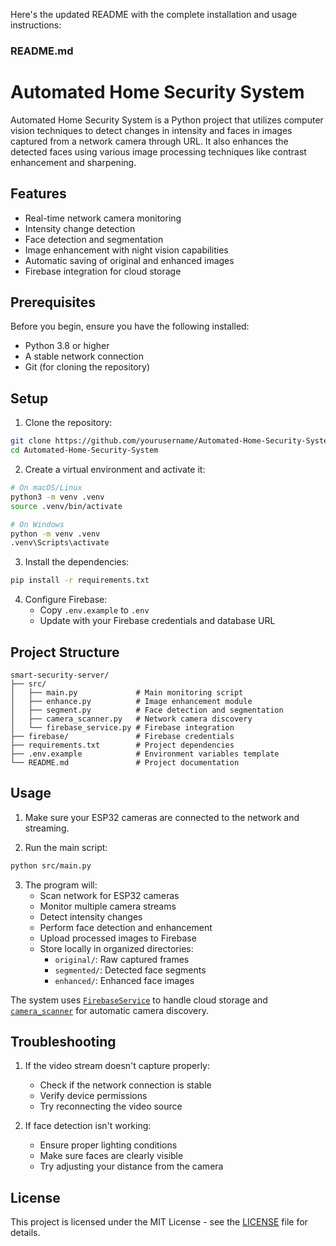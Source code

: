 Here's the updated README with the complete installation and usage instructions:

### README.md

# Automated Home Security System

Automated Home Security System is a Python project that utilizes computer vision techniques to detect changes in intensity and faces in images captured from a network camera through URL. It also enhances the detected faces using various image processing techniques like contrast enhancement and sharpening.

## Features

- Real-time network camera monitoring
- Intensity change detection
- Face detection and segmentation
- Image enhancement with night vision capabilities
- Automatic saving of original and enhanced images
- Firebase integration for cloud storage

## Prerequisites

Before you begin, ensure you have the following installed:
- Python 3.8 or higher
- A stable network connection
- Git (for cloning the repository)

## Setup

1. Clone the repository:
```sh
git clone https://github.com/yourusername/Automated-Home-Security-System.git
cd Automated-Home-Security-System
```

2. Create a virtual environment and activate it:
```sh
# On macOS/Linux
python3 -m venv .venv
source .venv/bin/activate

# On Windows
python -m venv .venv
.venv\Scripts\activate
```

3. Install the dependencies:
```sh
pip install -r requirements.txt
```

4. Configure Firebase:
   - Copy `.env.example` to `.env`
   - Update with your Firebase credentials and database URL

## Project Structure

```
smart-security-server/
├── src/
│   ├── main.py             # Main monitoring script
│   ├── enhance.py          # Image enhancement module
│   ├── segment.py          # Face detection and segmentation
│   ├── camera_scanner.py   # Network camera discovery
│   └── firebase_service.py # Firebase integration
├── firebase/               # Firebase credentials
├── requirements.txt        # Project dependencies
├── .env.example            # Environment variables template
└── README.md               # Project documentation
```

## Usage

1. Make sure your ESP32 cameras are connected to the network and streaming.

2. Run the main script:
```sh
python src/main.py
```

3. The program will:
   - Scan network for ESP32 cameras
   - Monitor multiple camera streams
   - Detect intensity changes
   - Perform face detection and enhancement
   - Upload processed images to Firebase
   - Store locally in organized directories:
     - `original/`: Raw captured frames
     - `segmented/`: Detected face segments
     - `enhanced/`: Enhanced face images

The system uses [`FirebaseService`](src/firebase_service.py) to handle cloud storage and [`camera_scanner`](src/camera_scanner.py) for automatic camera discovery.

## Troubleshooting

1. If the video stream doesn't capture properly:
   - Check if the network connection is stable
   - Verify device permissions
   - Try reconnecting the video source

2. If face detection isn't working:
   - Ensure proper lighting conditions
   - Make sure faces are clearly visible
   - Try adjusting your distance from the camera

## License

This project is licensed under the MIT License - see the [LICENSE](LICENSE) file for details.

